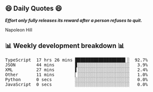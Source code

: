 ## 😄 Daily Quotes 😄

_**Effort only fully releases its reward after a person refuses to quit.**_

Napoleon Hill



## 📊 Weekly development breakdown 📊

<pre>TypeScript  17 hrs 26 mins ███████████████████▍░  92.7%
JSON        44 mins        ▊░░░░░░░░░░░░░░░░░░░░   3.9%
XML         27 mins        ▌░░░░░░░░░░░░░░░░░░░░   2.4%
Other       11 mins        ▏░░░░░░░░░░░░░░░░░░░░   1.0%
Python      0 secs         ░░░░░░░░░░░░░░░░░░░░░   0.0%
JavaScript  0 secs         ░░░░░░░░░░░░░░░░░░░░░   0.0%</pre>